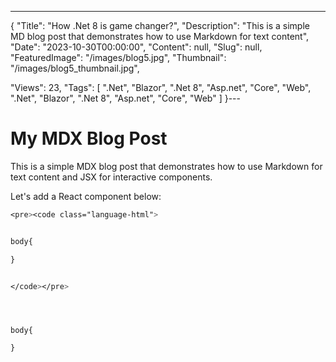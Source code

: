 ---
{
  "Title": "How .Net 8 is game changer?",
  "Description": "This is a simple MD blog post that demonstrates how to use Markdown for text content",
  "Date": "2023-10-30T00:00:00",
  "Content": null,
  "Slug": null,
  "FeaturedImage": "/images/blog5.jpg",
  "Thumbnail": "/images/blog5_thumbnail.jpg",

  "Views": 23,
  "Tags": [
    ".Net",
    "Blazor",
    ".Net 8",
    "Asp.net",
    "Core",
    "Web",
    ".Net",
    "Blazor",
    ".Net 8",
    "Asp.net",
    "Core",
    "Web"
  ]
}---


# My MDX Blog Post

This is a simple MDX blog post that demonstrates how to use Markdown for text content and JSX for interactive components.

Let's add a React component below:

```css
<pre><code class="language-html">


body{

}


</code></pre>
```
<pre><code class="language-css">


body{

}


</code></pre>
<script>
  // Initialize Prism.js
  Prism.highlightAll();
</script>